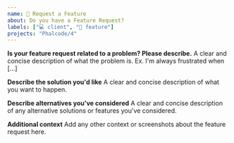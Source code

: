 ```yaml
---
name: 🔧 Request a Feature
about: Do you have a Feature Request?
labels: ["💻 client", "🔧 feature"]
projects: "Phalcode/4"
---
```


**Is your feature request related to a problem? Please describe.**
A clear and concise description of what the problem is. Ex. I'm always frustrated when [...]

**Describe the solution you'd like**
A clear and concise description of what you want to happen.

**Describe alternatives you've considered**
A clear and concise description of any alternative solutions or features you've considered.

**Additional context**
Add any other context or screenshots about the feature request here.
